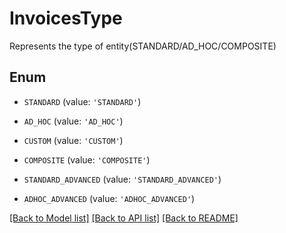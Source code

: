 # InvoicesType

Represents the type of entity(STANDARD/AD_HOC/COMPOSITE)

## Enum

* `STANDARD` (value: `'STANDARD'`)

* `AD_HOC` (value: `'AD_HOC'`)

* `CUSTOM` (value: `'CUSTOM'`)

* `COMPOSITE` (value: `'COMPOSITE'`)

* `STANDARD_ADVANCED` (value: `'STANDARD_ADVANCED'`)

* `ADHOC_ADVANCED` (value: `'ADHOC_ADVANCED'`)

[[Back to Model list]](../README.md#documentation-for-models) [[Back to API list]](../README.md#documentation-for-api-endpoints) [[Back to README]](../README.md)


